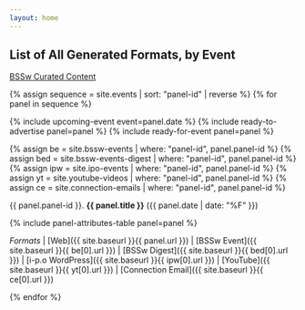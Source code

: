 ```yaml
---
layout: home
---
```

## List of All Generated Formats, by Event

[BSSw Curated Content](swr-panels-cc.md)

{% assign sequence = site.events | sort: "panel-id" | reverse %}
{% for panel in sequence %}

{% include upcoming-event event=panel.date %}
{% include ready-to-advertise panel=panel %}
{% include ready-for-event panel=panel %}

{% assign be = site.bssw-events | where: "panel-id", panel.panel-id %}
{% assign bed = site.bssw-events-digest | where: "panel-id", panel.panel-id %}
{% assign ipw = site.ipo-events | where: "panel-id", panel.panel-id %}
{% assign yt = site.youtube-videos | where: "panel-id", panel.panel-id %}
{% assign ce = site.connection-emails | where: "panel-id", panel.panel-id %}

{{ panel.panel-id }}\. **{{ panel.title }}** ({{ panel.date | date: "%F" }})

{% include panel-attributes-table panel=panel %}

*Formats* | [Web]({{ site.baseurl }}{{ panel.url }}) | [BSSw Event]({{ site.baseurl }}{{ be[0].url }}) | [BSSw Digest]({{ site.baseurl }}{{ bed[0].url }}) | [i-p.o WordPress]({{ site.baseurl }}{{ ipw[0].url }})
 | [YouTube]({{ site.baseurl }}{{ yt[0].url }}) | [Connection Email]({{ site.baseurl }}{{ ce[0].url }})

{% endfor %}
